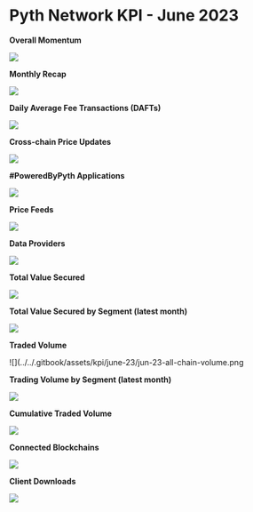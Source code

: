 # Pyth Network KPI - June 2023

**Overall Momentum**

![](../../.gitbook/assets/kpi/june-23/pyth-momentum-jun-23.jpg)

**Monthly Recap**

![](../../.gitbook/assets/kpi/june-23/pyth-jun-23.jpg)

**Daily Average Fee Transactions (DAFTs)**

![](../../.gitbook/assets/kpi/june-23/jun-23-daily-average-fee-transactions-dafts.png)

**Cross-chain Price Updates**

![](../../.gitbook/assets/kpi/june-23/jun-23-monthly-price-update.png)

**#PoweredByPyth Applications**

![](../../.gitbook/assets/kpi/june-23/jun-23-apps-integrations.png)

**Price Feeds**

![](../../.gitbook/assets/kpi/june-23/jun-23-price-feeds.png)

**Data Providers**

![](../../.gitbook/assets/kpi/june-23/jun-23-data-providers.png)

**Total Value Secured**

![](../../.gitbook/assets/kpi/june-23/jun-23-all-chain-tvs.png)

**Total Value Secured by Segment (latest month)**

![](../../.gitbook/assets/kpi/june-23/jun-23-dapps-tvs.png)

**Traded Volume**

![](../../.gitbook/assets/kpi/june-23/jun-23-all-chain-volume.png

**Trading Volume by Segment (latest month)**

![](../../.gitbook/assets/kpi/june-23/jun-23-trading-volume.png)

**Cumulative Traded Volume**

![](../../.gitbook/assets/kpi/june-23/jun-23-traded-volume.png)

**Connected Blockchains**

![](../../.gitbook/assets/kpi/june-23/jun-23-connected-blockchains.png)

**Client Downloads**

![](../../.gitbook/assets/kpi/june-23/jun-23-client-downloads.png)

